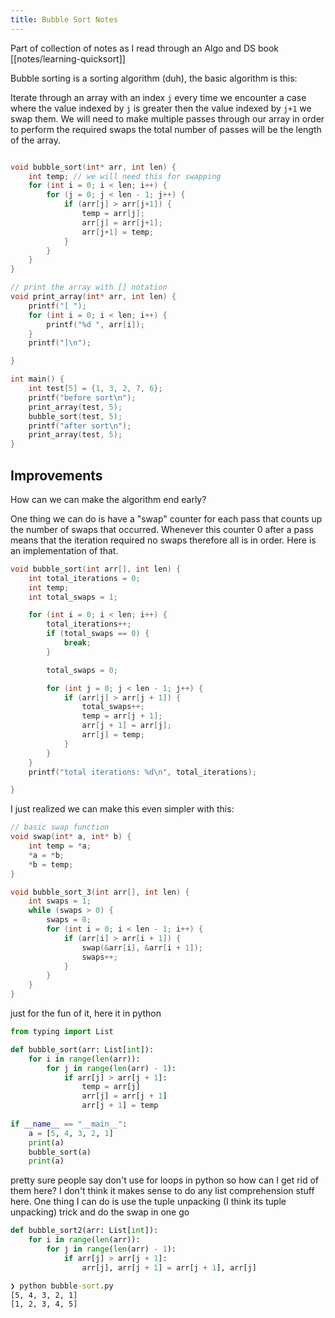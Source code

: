 ```yaml
---
title: Bubble Sort Notes
---
```


Part of collection of notes as I read through an Algo and DS book [[notes/learning-quicksort]]

Bubble sorting is a sorting algorithm (duh), the basic algorithm is this:

Iterate through an array with an index `j` every time we encounter a case where the value indexed by `j` is greater then the value indexed by `j+1` we swap them. We will need to make multiple passes through our array in order to perform the required swaps the total number of passes will be the length of the array.

```c

void bubble_sort(int* arr, int len) {
	int temp; // we will need this for swapping
	for (int i = 0; i < len; i++) {
		for (j = 0; j < len - 1; j++) {
			if (arr[j] > arr[j+1]) {
				temp = arr[j];
				arr[j] = arr[j+1];
				arr[j+1] = temp;
			}
		}
	}
}

// print the array with [] notation
void print_array(int* arr, int len) {
	printf("[ ");
	for (int i = 0; i < len; i++) {
		printf("%d ", arr[i]);
	}
	printf("]\n");

}

int main() {
	int test[5] = {1, 3, 2, 7, 6};
	printf("before sort\n");
	print_array(test, 5);
	bubble_sort(test, 5);
	printf("after sort\n");
	print_array(test, 5);
}

```

## Improvements

How can we can make the algorithm end early?

One thing we can do is have a "swap" counter for each pass that counts up the number of swaps that occurred. Whenever this counter 0 after a pass means that the iteration required no swaps therefore all is in order. Here is an implementation of that.

```c
void bubble_sort(int arr[], int len) {
    int total_iterations = 0;
    int temp;
    int total_swaps = 1;

    for (int i = 0; i < len; i++) {
        total_iterations++;
        if (total_swaps == 0) {
            break;
        }

        total_swaps = 0;

        for (int j = 0; j < len - 1; j++) {
            if (arr[j] > arr[j + 1]) {
                total_swaps++;
                temp = arr[j + 1];
                arr[j + 1] = arr[j];
                arr[j] = temp;
            }
        }
    }
    printf("total iterations: %d\n", total_iterations);

}
```

I just realized we can make this even simpler with this: 

```c
// basic swap function 
void swap(int* a, int* b) {
    int temp = *a;
    *a = *b;
    *b = temp;
}

void bubble_sort_3(int arr[], int len) {
    int swaps = 1;
    while (swaps > 0) {
        swaps = 0;
        for (int i = 0; i < len - 1; i++) {
            if (arr[i] > arr[i + 1]) {
                swap(&arr[i], &arr[i + 1]);
                swaps++;
            }
        }
    }
}
```

just for the fun of it, here it in python

```python
from typing import List

def bubble_sort(arr: List[int]):
    for i in range(len(arr)):
        for j in range(len(arr) - 1):
            if arr[j] > arr[j + 1]:
                temp = arr[j]
                arr[j] = arr[j + 1]
                arr[j + 1] = temp
  
if __name__ == "__main__":
    a = [5, 4, 3, 2, 1]
    print(a)
    bubble_sort(a)
    print(a)
```

pretty sure people say don't use for loops in python so how can I get rid of them here? I don't think it makes sense to do any list comprehension stuff here. One thing I can do is use the tuple unpacking (I think its tuple unpacking) trick and do the swap in one go

```python
def bubble_sort2(arr: List[int]):
    for i in range(len(arr)):
        for j in range(len(arr) - 1):
            if arr[j] > arr[j + 1]:
                arr[j], arr[j + 1] = arr[j + 1], arr[j]
```


```cmd
❯ python bubble-sort.py
[5, 4, 3, 2, 1]
[1, 2, 3, 4, 5]
```